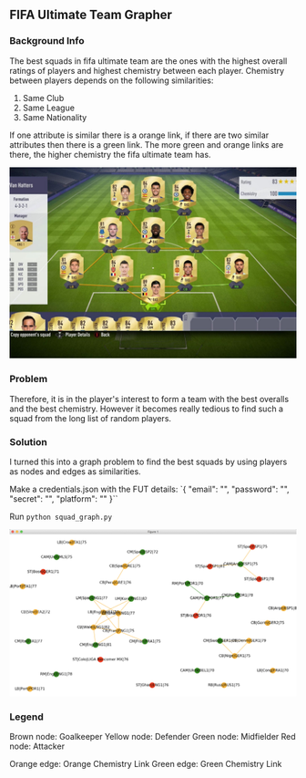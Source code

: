 ## FIFA Ultimate Team Grapher

### Background Info

The best squads in fifa ultimate team are the ones with the highest overall ratings of players and highest chemistry between each player. Chemistry between players depends on the following similarities:

1. Same Club
2. Same League
3. Same Nationality

If one attribute is similar there is a orange link, if there are two similar attributes then there is a green link. The more green and orange links are there, the higher chemistry the fifa ultimate team has.

![Fifa 18 Ultimate Team](/screenshots/fifa18_UT.jpg)

### Problem

Therefore, it is in the player's interest to form a team with the best overalls and the best chemistry. However it becomes really tedious to find such a squad from the long list of random players.

### Solution

I turned this into a graph problem to find the best squads by using players as nodes and edges as similarities.

Make a credentials.json with the FUT details:
`{
"email": "",
"password": "",
"secret": "",
"platform": ""
}``

Run `python squad_graph.py`

![Squad suggestions](/screenshots/squad_suggestions.png)

### Legend

Brown node: Goalkeeper
Yellow node: Defender
Green node: Midfielder
Red node: Attacker

Orange edge: Orange Chemistry Link
Green edge: Green Chemistry Link
